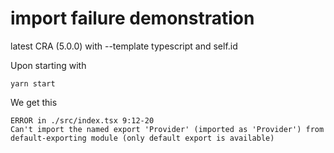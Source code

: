 # import failure demonstration

latest CRA (5.0.0) with --template typescript and self.id  

Upon starting with

```console
yarn start
```
We get this

```console
ERROR in ./src/index.tsx 9:12-20
Can't import the named export 'Provider' (imported as 'Provider') from default-exporting module (only default export is available)
```
